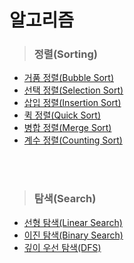 # 알고리즘
> ### 정렬(Sorting)
- [거품 정렬(Bubble Sort)](./거품%20정렬(Bubble%20Sort).md)
- [선택 정렬(Selection Sort)](./선택%20정렬(Selection%20Sort).md)
- [삽입 정렬(Insertion Sort)](./삽입%20정렬(Insertion%20Sort).md)
- [퀵 정렬(Quick Sort)](./퀵%20정렬(Quick%20Sort).md)
- [병합 정렬(Merge Sort)](./병합%20정렬(Merge%20Sort).md)
- [계수 정렬(Counting Sort)](./계수%20정렬(Counting%20Sort).md)

<br><br>
> ### 탐색(Search)
- [선형 탐색(Linear Search)](./선형%20탐색(Linear%20Search).md)
- [이진 탐색(Binary Search)](./이진%20탐색(Binary%20Search).md)
- [깊이 우선 탐색(DFS)](./DFS.md)
